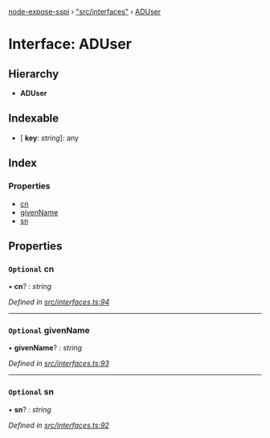 [node-expose-sspi](../README.md) › ["src/interfaces"](../modules/_src_interfaces_.md) › [ADUser](_src_interfaces_.aduser.md)

# Interface: ADUser

## Hierarchy

* **ADUser**

## Indexable

* \[ **key**: *string*\]: any

## Index

### Properties

* [cn](_src_interfaces_.aduser.md#optional-cn)
* [givenName](_src_interfaces_.aduser.md#optional-givenname)
* [sn](_src_interfaces_.aduser.md#optional-sn)

## Properties

### `Optional` cn

• **cn**? : *string*

*Defined in [src/interfaces.ts:94](https://github.com/jlguenego/node-expose-sspi/blob/502a4fd/src/interfaces.ts#L94)*

___

### `Optional` givenName

• **givenName**? : *string*

*Defined in [src/interfaces.ts:93](https://github.com/jlguenego/node-expose-sspi/blob/502a4fd/src/interfaces.ts#L93)*

___

### `Optional` sn

• **sn**? : *string*

*Defined in [src/interfaces.ts:92](https://github.com/jlguenego/node-expose-sspi/blob/502a4fd/src/interfaces.ts#L92)*
